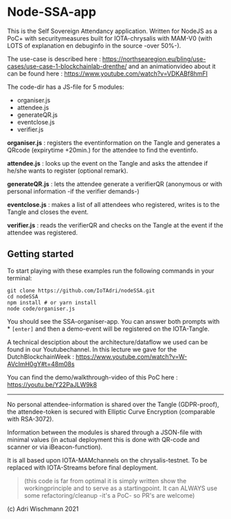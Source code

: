 # Node-SSA-app

This is the Self Sovereign Attendancy application.
Written for NodeJS as a PoC+ with securitymeasures built for IOTA-chrysalis with MAM-V0 (with LOTS of explanation en debuginfo in the source -over 50%-).

The use-case is described here : https://northsearegion.eu/bling/use-cases/use-case-1-blockchainlab-drenthe/ and an animationvideo about it can be found here : https://www.youtube.com/watch?v=VDKABf8hmFI

The code-dir has a JS-file for 5 modules:

- organiser.js
- attendee.js
- generateQR.js
- eventclose.js
- verifier.js

**organiser.js** : registers the eventinformation on the Tangle and generates a QRcode (expirytime +20min.) for the attendee to find the eventinfo.

**attendee.js** : looks up the event on the Tangle and asks the attendee if he/she wants to register (optional remark).

**generateQR.js** : lets the attendee generate a verifierQR (anonymous or with personal information -if the verifier demands-)

**eventclose.js** : makes a list of all attendees who registered, writes is to the Tangle and closes the event.

**verifier.js** : reads the verifierQR and checks on the Tangle at the event if the attendee was registered.

## Getting started

To start playing with these examples run the following commands in your terminal:

```
git clone https://github.com/IoTAdri/nodeSSA.git
cd nodeSSA
npm install # or yarn install
node code/organiser.js
```

You should see the SSA-organiser-app. You can answer both prompts with \* `[enter]` and then a demo-event will be registered on the IOTA-Tangle.

A technical desciption about the architecture/dataflow we used can be found in our Youtubechannel. In this lecture we gave for the DutchBlockchainWeek : https://www.youtube.com/watch?v=W-AVcImH0gY#t=48m08s

You can find the demo/walkthrough-video of this PoC here : https://youtu.be/Y22PaJLW9k8

---

No personal attendee-information is shared over the Tangle (GDPR-proof), the attendee-token is secured with Elliptic Curve Encryption (comparable with RSA-3072).

Information between the modules is shared through a JSON-file with minimal values (in actual deployment this is done with QR-code and scanner or via iBeacon-function).

It is all based upon IOTA-MAMchannels on the chrysalis-testnet. To be replaced with IOTA-Streams before final deployment.

> (this code is far from optimal it is simply written show the workingprinciple and to serve as a startingpoint. It can ALWAYS use some refactoring/cleanup -it's a PoC- so PR's are welcome)

(c) Adri Wischmann 2021
